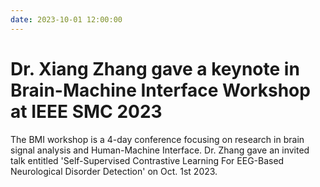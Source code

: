 ```yaml
---
date: 2023-10-01 12:00:00
---
```


# Dr. Xiang Zhang gave a keynote in Brain-Machine Interface Workshop at IEEE SMC 2023

The BMI workshop is a 4-day conference focusing on research in brain signal analysis and Human-Machine Interface. Dr. Zhang gave an invited talk entitled 'Self-Supervised Contrastive Learning For EEG-Based Neurological Disorder Detection' on Oct. 1st 2023.

<!-- more -->
